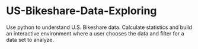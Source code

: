 # US-Bikeshare-Data-Exploring
Use python to understand U.S. Bikeshare data. Calculate statistics and build an interactive environment where a user chooses the data and filter for a data set to analyze.
